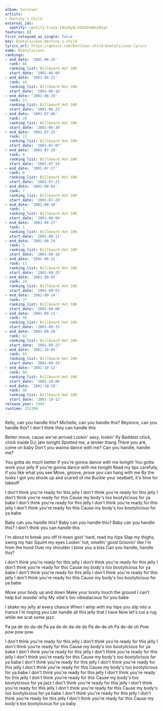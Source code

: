 ```yaml
---
album: Survivor
artists:
- Destiny's Child
external_ids:
  spotify: spotify:track:29ozby8c3d3hOtm0nIASqJ
features: []
first_released_as_single: false
key: bootylicious-destiny-s-child
lyrics_url: https://genius.com/Destinys-child-bootylicious-lyrics
name: Bootylicious
rankings:
- end_date: '2001-06-15'
  rank: 66
  ranking_list: Billboard Hot 100
  start_date: '2001-06-09'
- end_date: '2001-06-22'
  rank: 44
  ranking_list: Billboard Hot 100
  start_date: '2001-06-16'
- end_date: '2001-06-29'
  rank: 21
  ranking_list: Billboard Hot 100
  start_date: '2001-06-23'
- end_date: '2001-07-06'
  rank: 20
  ranking_list: Billboard Hot 100
  start_date: '2001-06-30'
- end_date: '2001-07-13'
  rank: 12
  ranking_list: Billboard Hot 100
  start_date: '2001-07-07'
- end_date: '2001-07-20'
  rank: 8
  ranking_list: Billboard Hot 100
  start_date: '2001-07-14'
- end_date: '2001-07-27'
  rank: 8
  ranking_list: Billboard Hot 100
  start_date: '2001-07-21'
- end_date: '2001-08-03'
  rank: 7
  ranking_list: Billboard Hot 100
  start_date: '2001-07-28'
- end_date: '2001-08-10'
  rank: 1
  ranking_list: Billboard Hot 100
  start_date: '2001-08-04'
- end_date: '2001-08-17'
  rank: 1
  ranking_list: Billboard Hot 100
  start_date: '2001-08-11'
- end_date: '2001-08-24'
  rank: 5
  ranking_list: Billboard Hot 100
  start_date: '2001-08-18'
- end_date: '2001-08-31'
  rank: 13
  ranking_list: Billboard Hot 100
  start_date: '2001-08-25'
- end_date: '2001-09-07'
  rank: 24
  ranking_list: Billboard Hot 100
  start_date: '2001-09-01'
- end_date: '2001-09-14'
  rank: 37
  ranking_list: Billboard Hot 100
  start_date: '2001-09-08'
- end_date: '2001-09-21'
  rank: 50
  ranking_list: Billboard Hot 100
  start_date: '2001-09-15'
- end_date: '2001-09-28'
  rank: 62
  ranking_list: Billboard Hot 100
  start_date: '2001-09-22'
- end_date: '2001-10-05'
  rank: 83
  ranking_list: Billboard Hot 100
  start_date: '2001-09-29'
- end_date: '2001-10-12'
  rank: 90
  ranking_list: Billboard Hot 100
  start_date: '2001-10-06'
- end_date: '2001-10-19'
  rank: 98
  ranking_list: Billboard Hot 100
  start_date: '2001-10-13'
release_year: 1999
runtime: 251200
---
```

Kelly, can you handle this?
Michelle, can you handle this?
Beyonce, can you handle this?
I don't think they can handle this


Better move, cause we've arrived
Lookin' sexy, lookin' fly
Baddest chick, chick inside
DJ, jam tonight
Spotted me, a tender thang
There you are, come on baby
Don't you wanna dance with me?
Can you handle, handle me?


You gotta do much better
If you're gonna dance with me tonight
You gotta work your jelly
If you're gonna dance with me tonight
Read my lips carefully, if you like what you see
Move, groove, prove you can hang with me
By the looks I got you shook up and scared of me
Buckle your seatbelt, it's time for takeoff


I don't think you're ready for this jelly
I don't think you're ready for this jelly
I don't think you're ready for this
Cause my body's too bootylicious for ya babe
I don't think you're ready for this jelly
I don't think you're ready for this jelly
I don't think you're ready for this
Cause my body's too bootylicious for ya babe


Baby can you handle this?
Baby can you handle this?
Baby can you handle this?
I don't think you can handle this


I'm about to break you off
H-town goin' hard, read my hips
Slap my thighs, swing my hair
Squint my eyes
Lookin' hot, smellin' good
Groovin' like I'm from the hood
Over my shoulder I blow you a kiss
Can you handle, handle this?


I don't think you're ready for this jelly
I don't think you're ready for this jelly
I don't think you're ready for this
Cause my body's too bootylicious for ya babe
I don't think you're ready for this jelly
I don't think you're ready for this jelly
I don't think you're ready for this
Cause my body's too bootylicious for ya babe


Move your body up and down
Make your booty touch the ground
I can't help but wonder why
My vibe's too vibealacious for you babe


I shake my jelly at every chance
When I whip with my hips you slip into a trance
I'm hoping you can handle all this jelly that I have
Now let's cut a rug while we scat some jazz


Pa pa de do da-de
Pa pa de do da-de do
Pa de-de oh
Pa de-de oh
Pow pow pow pow


I don't think you're ready for this jelly
I don't think you're ready for this jelly
I don't think you're ready for this
Cause my body's too bootylicious for ya babe
I don't think you're ready for this jelly
I don't think you're ready for this jelly
I don't think you're ready for this
Cause my body's too bootylicious for ya babe
I don't think you're ready for this jelly
I don't think you're ready for this jelly
I don't think you're ready for this
Cause my body's too bootylicious for ya babe
I don't think you're ready for this jelly
I don't think you're ready for this jelly
I don't think you're ready for this
Cause my body's too bootylicious for ya jazz
I don't think you're ready for this jelly
I don't think you're ready for this jelly
I don't think you're ready for this
Cause my body's too bootylicious for ya babe
I don't think you're ready for this jelly
I don't think you're ready for this jelly
I don't think you're ready for this
Cause my body's too bootylicious for ya baby
